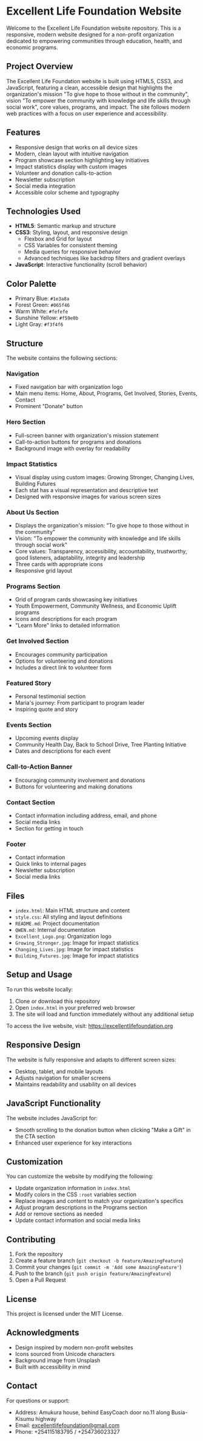 # Excellent Life Foundation Website

Welcome to the Excellent Life Foundation website repository. This is a responsive, modern website designed for a non-profit organization dedicated to empowering communities through education, health, and economic programs.

## Project Overview

The Excellent Life Foundation website is built using HTML5, CSS3, and JavaScript, featuring a clean, accessible design that highlights the organization's mission "To give hope to those without in the community", vision "To empower the community with knowledge and life skills through social work", core values, programs, and impact. The site follows modern web practices with a focus on user experience and accessibility.

## Features

- Responsive design that works on all device sizes
- Modern, clean layout with intuitive navigation
- Program showcase section highlighting key initiatives
- Impact statistics display with custom images
- Volunteer and donation calls-to-action
- Newsletter subscription
- Social media integration
- Accessible color scheme and typography

## Technologies Used

- **HTML5**: Semantic markup and structure
- **CSS3**: Styling, layout, and responsive design
  - Flexbox and Grid for layout
  - CSS Variables for consistent theming
  - Media queries for responsive behavior
  - Advanced techniques like backdrop filters and gradient overlays
- **JavaScript**: Interactive functionality (scroll behavior)

## Color Palette

- Primary Blue: `#1e3a8a`
- Forest Green: `#065f46`
- Warm White: `#fefefe`
- Sunshine Yellow: `#f59e0b`
- Light Gray: `#f3f4f6`

## Structure

The website contains the following sections:

### Navigation
- Fixed navigation bar with organization logo
- Main menu items: Home, About, Programs, Get Involved, Stories, Events, Contact
- Prominent "Donate" button

### Hero Section
- Full-screen banner with organization's mission statement
- Call-to-action buttons for programs and donations
- Background image with overlay for readability

### Impact Statistics
- Visual display using custom images: Growing Stronger, Changing Lives, Building Futures
- Each stat has a visual representation and descriptive text
- Designed with responsive images for various screen sizes

### About Us Section
- Displays the organization's mission: "To give hope to those without in the community"
- Vision: "To empower the community with knowledge and life skills through social work"
- Core values: Transparency, accessibility, accountability, trustworthy, good listeners, adaptability, integrity and leadership
- Three cards with appropriate icons
- Responsive grid layout

### Programs Section
- Grid of program cards showcasing key initiatives
- Youth Empowerment, Community Wellness, and Economic Uplift programs
- Icons and descriptions for each program
- "Learn More" links to detailed information

### Get Involved Section
- Encourages community participation
- Options for volunteering and donations
- Includes a direct link to volunteer form

### Featured Story
- Personal testimonial section
- Maria's journey: From participant to program leader
- Inspiring quote and story

### Events Section
- Upcoming events display
- Community Health Day, Back to School Drive, Tree Planting Initiative
- Dates and descriptions for each event

### Call-to-Action Banner
- Encouraging community involvement and donations
- Buttons for volunteering and making donations

### Contact Section
- Contact information including address, email, and phone
- Social media links
- Section for getting in touch

### Footer
- Contact information
- Quick links to internal pages
- Newsletter subscription
- Social media links

## Files

- `index.html`: Main HTML structure and content
- `style.css`: All styling and layout definitions
- `README.md`: Project documentation
- `QWEN.md`: Internal documentation
- `Excellent_Logo.png`: Organization logo
- `Growing_Stronger.jpg`: Image for impact statistics
- `Changing_Lives.jpg`: Image for impact statistics
- `Building_Futures.jpg`: Image for impact statistics

## Setup and Usage

To run this website locally:

1. Clone or download this repository
2. Open `index.html` in your preferred web browser
3. The site will load and function immediately without any additional setup

To access the live website, visit: https://excellentlifefoundation.org

## Responsive Design

The website is fully responsive and adapts to different screen sizes:
- Desktop, tablet, and mobile layouts
- Adjusts navigation for smaller screens
- Maintains readability and usability on all devices

## JavaScript Functionality

The website includes JavaScript for:
- Smooth scrolling to the donation button when clicking "Make a Gift" in the CTA section
- Enhanced user experience for key interactions

## Customization

You can customize the website by modifying the following:

- Update organization information in `index.html`
- Modify colors in the CSS `:root` variables section
- Replace images and content to match your organization's specifics
- Adjust program descriptions in the Programs section
- Add or remove sections as needed
- Update contact information and social media links

## Contributing

1. Fork the repository
2. Create a feature branch (`git checkout -b feature/AmazingFeature`)
3. Commit your changes (`git commit -m 'Add some AmazingFeature'`)
4. Push to the branch (`git push origin feature/AmazingFeature`)
5. Open a Pull Request

## License

This project is licensed under the MIT License.

## Acknowledgments

- Design inspired by modern non-profit websites
- Icons sourced from Unicode characters
- Background image from Unsplash
- Built with accessibility in mind

## Contact

For questions or support:
- Address: Amukura house, behind EasyCoach door no.11 along Busia-Kisumu highway
- Email: excellentlifefoundation@gmail.com
- Phone: +254115183795 / +254736023327